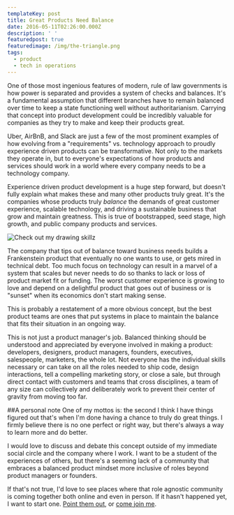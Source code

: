 ```yaml
---
templateKey: post
title: Great Products Need Balance
date: 2016-05-11T02:26:00.000Z
description: ' '
featuredpost: true
featuredimage: /img/the-triangle.png
tags:
  - product
  - tech in operations
---
```

One of those most ingenious features of modern, rule of law governments is how power is separated and provides a system of checks and balances. It's a fundamental assumption that different branches have to remain balanced over time to keep a state functioning well without authoritarianism. Carrying that concept into product development could be incredibly valuable for companies as they try to make and keep their products great.

Uber, AirBnB, and Slack are just a few of the most prominent examples of how evolving from a "requirements" vs. technology approach to proudly experience driven products can be transformative. Not only to the markets they operate in, but to everyone's expectations of how products and services should work in a world where every company needs to be a technology company.

Experience driven product development is a huge step forward, but doesn't fully explain what makes these and many other products truly great. It's the companies whose products truly *balance* the demands of great customer experience, scalable technology, and driving a sustainable business that grow and maintain greatness. This is true of bootstrapped, seed stage, high growth, and public company products and services.

![Check out my drawing skillz][1]

[1]: /img/the-triangle.png

The company that tips out of balance toward business needs builds a Frankenstein product that eventually no one wants to use, or gets mired in technical debt. Too much focus on technology can result in a marvel of a system that scales but never needs to do so thanks to lack or loss of product market fit or funding. The worst customer experience is growing to love and depend on a delightful product that goes out of business or is "sunset" when its economics don't start making sense.

This is probably a restatement of a more obvious concept, but the best product teams are ones that put systems in place to maintain the balance that fits their situation in an ongoing way.

This is not just a product manager's job. Balanced thinking should be understood and appreciated by everyone involved in making a product: developers, designers, product managers, founders, executives, salespeople, marketers, the whole lot. Not everyone has the individual skills necessary or can take on all the roles needed to ship code, design interactions, tell a compelling marketing story, or close a sale, but through direct contact with customers and teams that cross disciplines, a team of any size can collectively and deliberately work to prevent their center of gravity from moving too far.

##A personal note
One of my mottos is: the second I think I have things figured out that's when I'm done having a chance to truly do great things. I firmly believe there is no one perfect or right way, but there's always a way to learn more and do better.

I would love to discuss and debate this concept outside of my immediate social circle and the company where I work. I want to be a student of the experiences of others, but there's a seeming lack of a community that embraces a balanced product mindset more inclusive of roles beyond product managers or founders.

If that's not true, I'd love to see places where that role agnostic community is coming together both online and even in person. If it hasn't happened yet, I want to start one. [Point them out][2], or [come join me][3].

[2]: mailto:cs@craigsturgis.com
[3]: http://eepurl.com/b1icuP
